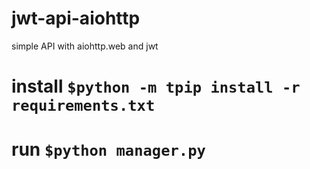 # jwt-api-aiohttp
simple API with aiohttp.web and jwt 



# install `$python -m tpip install -r requirements.txt`
# run `$python manager.py`
